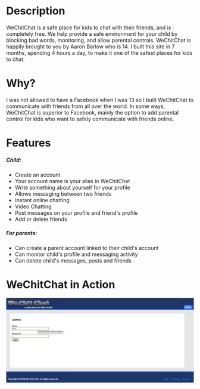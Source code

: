 # Description

WeChitChat is a safe place for kids to chat with their friends, and is completely free. We help provide a safe environment for your child by blocking bad words, monitoring, and allow parental controls. WeChitChat is happily brought to you by Aaron Barlow who is 14. I built this site in 7 months, spending 4 hours a day, to make it one of the safest places for kids to chat.

# Why?

I was not allowed to have a Facebook when I was 13 so I built WeChitChat to communicate with friends from all over the world. In some ways, WeChitChat is superior to Facebook, mainly the option to add parental control for kids who want to safely communicate with friends online.

# Features

##### Child:
* Create an account
* Your account name is your alias in WeChitChat
* Write something about yourself for your profile
* Allows messaging between two friends
* Instant online chatting
* Video Chatting
* Post messages on your profile and friend's profile
* Add or delete friends

##### For parents:
* Can create a parent account linked to their child's account
* Can monitor child's profile and messaging activity
* Can delete child's messages, posts and friends

# WeChitChat in Action

![GitHub Logo](/images/working/admin_page.png)
